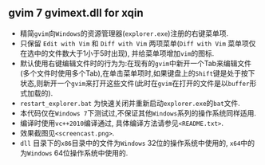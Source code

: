 ## gvim 7 gvimext.dll for xqin


* 精简`gvim`向`Windows`的资源管理器(`explorer.exe`)注册的右键菜单项.
* 只保留 `Edit with Vim` 和 `Diff with Vim` 两项菜单(`Diff with Vim` 菜单项仅在选中的文件数大于1小于5时出现), 并给菜单项增加`vim`的图标.
* 默认使用右键编辑文件时的行为为:在现有的`gvim`中新开一个Tab来编辑文件(多个文件时使用多个Tab),在单击菜单项时,如果键盘上的`Shift`键是处于按下状态,则新开一个`gvim`来打开这些文件(此时在`gvim`在打开的文件是以`buffer`形式加载的).
* `restart_explorer.bat` 为快速关闭并重新启动`explorer.exe`的`bat`文件.
* 本代码仅在`Windows 7`下测试过,不保证其他`Windows`系列的操作系统同样适用.
* 编译时使用`vc++2010`编译通过, 具体编译方法请参见`<README.txt>`.
* 效果截图见`<screencast.png>`.
* `dll` 目录下的`x86`目录中的文件为`Windows` 32位的操作系统中使用的, `x64`中的为`Windows` 64位操作系统中使用的.
